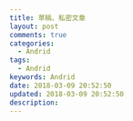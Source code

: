 ```yaml
---
title: 草稿、私密文章
layout: post
comments: true
categories:
  - Andrid
tags:
  - Andrid
keywords: Andrid
date: 2018-03-09 20:52:50
updated: 2018-03-09 20:52:50
description:
---
```


